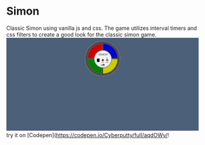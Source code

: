 # Simon
Classic Simon using vanilla js and css. The game utilizes interval timers and css filters to create a good look for the classic simon game.
![Image of simon]( ./simon.png )
try it on [Codepen](https://codepen.io/Cyberputty/full/aqdOWy/!
